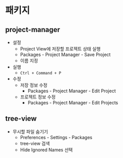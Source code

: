 # 패키지

## project-manager
- 설정
  - Project View에 저장할 프로젝트 상태 실행
  - Packages - Project Manager - Save Project
  - 이름 지정
- 실행
  - `Ctrl + Command + P`
- 수정
  - 저장 정보 수정
    - Packages - Project Manager - Edit Project
  - 프로젝트 정보 수정
    - Packages - Project Manager - Edit Projects

## tree-view
- 무시할 파일 숨기기
  - Preferences - Settings - Packages
  - tree-view 검색
  - Hide Ignored Names 선택
